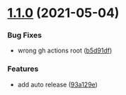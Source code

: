 # [1.1.0](https://github.com/tianhaoz95-actions/file-diff/compare/v1.0.0...v1.1.0) (2021-05-04)


### Bug Fixes

* wrong gh actions root ([b5d91df](https://github.com/tianhaoz95-actions/file-diff/commit/b5d91df334f208cb1d22a66ec22420969eeeb27c))


### Features

* add auto release ([93a129e](https://github.com/tianhaoz95-actions/file-diff/commit/93a129e04bae0366b5991ed2ab9c9460dde89e8d))
